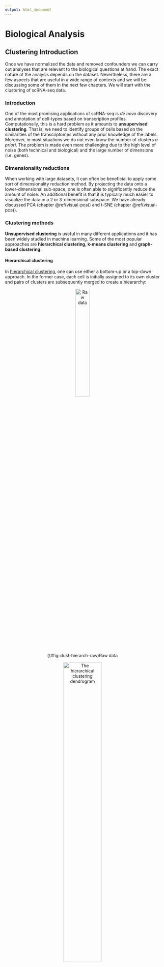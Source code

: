 ```yaml
---
output: html_document
---
```


# Biological Analysis

## Clustering Introduction



Once we have normalized the data and removed confounders we can carry out analyses that are relevant to the biological questions at hand. The exact nature of the analysis depends on the dataset. Nevertheless, there are a few aspects that are useful in a wide range of contexts and we will be discussing some of them in the next few chapters. We will start with the clustering of scRNA-seq data.

### Introduction

One of the most promising applications of scRNA-seq is _de novo_ discovery
and annotation of cell-types based on transcription
profiles. Computationally, this is a hard problem as it amounts to
__unsupervised clustering__. That is, we need to identify groups of
cells based on the similarities of the transcriptomes without any
prior knowledge of the labels. Moreover, in most situations we do not even know the number of clusters _a priori_. The problem is made even more challenging
due to the high level of noise (both technical and biological) and the large number of dimensions
(i.e. genes). 

### Dimensionality reductions

When working with large datasets, it can often be beneficial to apply
some sort of dimensionality reduction method. By projecting
the data onto a lower-dimensional sub-space, one is often able to
significantly reduce the amount of noise. An additional benefit is
that it is typically much easier to visualize the data in a 2 or
3-dimensional subspace. We have already discussed PCA (chapter \@ref(visual-pca)) and t-SNE (chapter \@ref(visual-pca)).

### Clustering methods

__Unsupervised clustering__ is useful in many different applications and
it has been widely studied in machine learning. Some of the most
popular approaches are __hierarchical clustering__, __k-means clustering__ and __graph-based clustering__.

#### Hierarchical clustering

In [hierarchical clustering](https://en.wikipedia.org/wiki/Hierarchical_clustering), one can use either a bottom-up or a
top-down approach. In the former case, each cell is initially assigned to
its own cluster and pairs of clusters are subsequently merged to
create a hieararchy:

<div class="figure" style="text-align: center">
<img src="figures/hierarchical_clustering1.png" alt="Raw data" width="30%" />
<p class="caption">(\#fig:clust-hierarch-raw)Raw data</p>
</div>

<div class="figure" style="text-align: center">
<img src="figures/hierarchical_clustering2.png" alt="The hierarchical clustering dendrogram" width="50%" />
<p class="caption">(\#fig:clust-hierarch-dendr)The hierarchical clustering dendrogram</p>
</div>

With a top-down strategy, one instead starts with
all observations in one cluster and then recursively split each
cluster to form a hierarchy. One of the
advantages of this strategy is that the method is deterministic.

#### k-means

In [_k_-means clustering](https://en.wikipedia.org/wiki/K-means_clustering), the goal is to partition _N_ cells into _k_
different clusters. In an iterative manner, cluster centers are
assigned and each cell is assigned to its nearest cluster:

<div class="figure" style="text-align: center">
<img src="figures/k-means.png" alt="Schematic representation of the k-means clustering" width="100%" />
<p class="caption">(\#fig:clust-k-means)Schematic representation of the k-means clustering</p>
</div>

Most methods for scRNA-seq analysis includes a _k_-means step at some point.

#### Graph-based methods

Over the last two decades there has been a lot of interest in
analyzing networks in various domains. One goal is to identify groups
or modules of nodes in a network.

<div class="figure" style="text-align: center">
<img src="figures/graph_network.jpg" alt="Schematic representation of the graph network" width="100%" />
<p class="caption">(\#fig:clust-graph)Schematic representation of the graph network</p>
</div>

Some of these methods can be applied
to scRNA-seq data by building a graph where each node represents a cell. Note that constructing the graph and assigning weights to the edges is not trivial. One advantage of graph-based methods is that some of them are very efficient and can be applied to networks containing millions of nodes.

### Challenges in clustering

* What is the number of clusters _k_?
* __Scalability__: in the last 2 years the number of cells in scRNA-seq experiments has grown by 2 orders of magnitude from ~$10^2$ to ~$10^4$
* Tools are not user-friendly

### Tools for scRNA-seq data

#### [SINCERA](https://research.cchmc.org/pbge/sincera.html)

* SINCERA [@Guo2015-ok] is based on hierarchical clustering
* Data is converted to _z_-scores before clustering
* Identify _k_ by finding the first singleton cluster in the hierarchy

#### [pcaReduce](https://github.com/JustinaZ/pcaReduce)

pcaReduce [@Zurauskiene2016-kg] combines PCA, _k_-means and “iterative” hierarchical clustering. Starting from a large number of clusters pcaReduce iteratively merges similar clusters; after each merging event it removes the principle component explaning the least variance in the data.

#### [SC3](http://bioconductor.org/packages/SC3/)

<div class="figure" style="text-align: center">
<img src="figures/sc3.png" alt="SC3 pipeline" width="100%" />
<p class="caption">(\#fig:clust-sc3)SC3 pipeline</p>
</div>

* SC3 [@Kiselev2016-bq] is based on PCA and spectral dimensionality reductions
* Utilises _k_-means
* Additionally performs the consensus clustering

#### tSNE + k-means

* Based on __tSNE__ maps
* Utilises _k_-means

#### [SEURAT](https://github.com/satijalab/seurat)

In the newest versions of SEURAT (v. 1.3-1.4) the clustering is based on a _community detection_ approach similar to one previously proposed for analyzing CyTOF data [@Levine2015-fk]. __tSNE__ is only used exclusively for visualization. In the next chapter we will be using the latest version of `SEURAT`.

__Note__ 

In the original version `SEURAT` [@Macosko2015-ix] first utilised PCA on a set of cells, then a number of statistically significant PCs were defined. Those PCs were further projected to a 2D space using tSNE. The remaining cells were projected on the same tSNE map. Density clustering algorithm ([DBSCAN](https://en.wikipedia.org/wiki/DBSCAN)) was then used to identify cell clusters in the 2D space.

#### [SNN-Cliq](http://bioinfo.uncc.edu/SNNCliq/)

SNN-Cliq [@Xu2015-vf] is a graph-based method. First the method identifies the k-nearest-neighbours of each cell according to the _distance_ measure. This is used to calculate the number of Shared Nearest Neighbours (SNN) between each pair of cells. A graph is built by placing an edge between two cells If they have at least one SNN. Clusters are defined as groups of cells with many edges between them using a "clique" method. SNN-Cliq requires several parameters to be defined manually.
